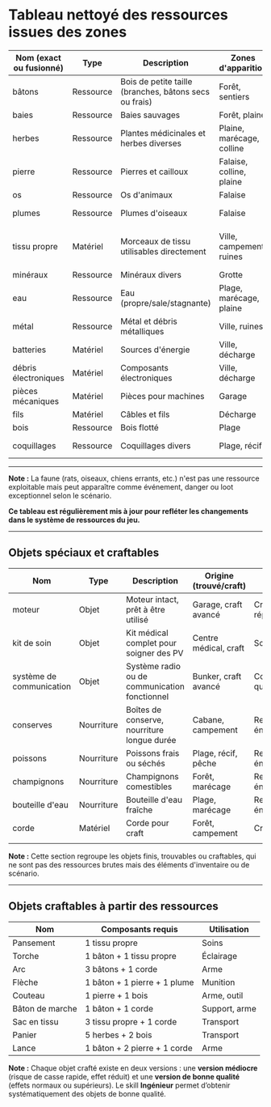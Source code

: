 # Tableau nettoyé des ressources issues des zones

| Nom (exact ou fusionné) | Type | Description | Zones d'apparition | Utilisation |
|------------------------|------|-------------|-------------------|-------------|
| bâtons | Ressource | Bois de petite taille (branches, bâtons secs ou frais) | Forêt, sentiers | Craft, feu, arme |
| baies | Ressource | Baies sauvages | Forêt, plaine | Nourriture |
| herbes | Ressource | Plantes médicinales et herbes diverses | Plaine, marécage, colline | Soin, craft |
| pierre | Ressource | Pierres et cailloux | Falaise, colline, plaine | Craft, arme |
| os | Ressource | Os d'animaux | Falaise | Craft, arme |
| plumes | Ressource | Plumes d'oiseaux | Falaise | Craft, décoration |
| tissu propre | Matériel | Morceaux de tissu utilisables directement | Ville, campement, ruines | Craft (pansements, torches, bandages) |
| minéraux | Ressource | Minéraux divers | Grotte | Craft |
| eau | Ressource | Eau (propre/sale/stagnante) | Plage, marécage, plaine | Boire, craft |
| métal | Ressource | Métal et débris métalliques | Ville, ruines | Craft, réparation |
| batteries | Matériel | Sources d'énergie | Ville, décharge | Électronique |
| débris électroniques | Matériel | Composants électroniques | Ville, décharge | Craft, réparation |
| pièces mécaniques | Matériel | Pièces pour machines | Garage | Réparation |
| fils | Matériel | Câbles et fils | Décharge | Électronique |
| bois | Ressource | Bois flotté | Plage | Craft, feu |
| coquillages | Ressource | Coquillages divers | Plage, récif | Craft, décoration |

---

**Note :** La faune (rats, oiseaux, chiens errants, etc.) n'est pas une ressource exploitable mais peut apparaître comme événement, danger ou loot exceptionnel selon le scénario.

**Ce tableau est régulièrement mis à jour pour refléter les changements dans le système de ressources du jeu.**

---

## Objets spéciaux et craftables

| Nom                  | Type      | Description                                 | Origine (trouvé/craft)         | Utilisation           |
|----------------------|-----------|---------------------------------------------|-------------------------------|-----------------------|
| moteur               | Objet     | Moteur intact, prêt à être utilisé          | Garage, craft avancé           | Craft, réparation     |
| kit de soin          | Objet     | Kit médical complet pour soigner des PV     | Centre médical, craft          | Soin                  |
| système de communication | Objet | Système radio ou de communication fonctionnel | Bunker, craft avancé           | Communication, quête  |
| conserves            | Nourriture| Boîtes de conserve, nourriture longue durée | Cabane, campement              | Restaure énergie      |
| poissons             | Nourriture| Poissons frais ou séchés                    | Plage, récif, pêche            | Restaure énergie      |
| champignons          | Nourriture| Champignons comestibles                     | Forêt, marécage                | Restaure énergie      |
| bouteille d'eau      | Nourriture| Bouteille d'eau fraîche                    | Plage, marécage                | Restaure énergie      |
| corde                | Matériel | Corde pour craft                        | Forêt, campement              | Craft, Escalade
                 |

**Note :** Cette section regroupe les objets finis, trouvables ou craftables, qui ne sont pas des ressources brutes mais des éléments d'inventaire ou de scénario.

---

## Objets craftables à partir des ressources

| Nom                   | Composants requis                                     | Utilisation                             |
|-----------------------|-------------------------------------------------------|---------------------------------------|
| Pansement             | 1 tissu propre                                        | Soins                                 |
| Torche                | 1 bâton + 1 tissu propre                              | Éclairage                             |
| Arc                   | 3 bâtons + 1 corde                                   | Arme                                  |
| Flèche                | 1 bâton + 1 pierre + 1 plume                         | Munition                              |
| Couteau               | 1 pierre + 1 bois                                    | Arme, outil                          |
| Bâton de marche       | 1 bâton + 1 corde                                   | Support, arme                        |
| Sac en tissu          | 3 tissu propre + 1 corde                             | Transport                            |
| Panier                | 5 herbes + 2 bois                                   | Transport                            |
| Lance                 | 1 bâton + 2 pierre + 1 corde                          | Arme                                  |

**Note :** Chaque objet crafté existe en deux versions : une **version médiocre** (risque de casse rapide, effet réduit) et une **version de bonne qualité** (effets normaux ou supérieurs). Le skill **Ingénieur** permet d’obtenir systématiquement des objets de bonne qualité.